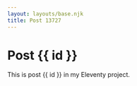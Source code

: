```yaml
---
layout: layouts/base.njk
title: Post 13727
---
```


# Post {{ id }}

This is post {{ id }} in my Eleventy project.

